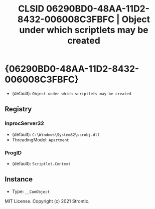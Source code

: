 ﻿---
title: "CLSID 06290BD0-48AA-11D2-8432-006008C3FBFC | Object under which scriptlets may be created"
excerpt: What is COM-Object CLSID 06290BD0-48AA-11D2-8432-006008C3FBFC?
---

# {06290BD0-48AA-11D2-8432-006008C3FBFC}

* (default): `Object under which scriptlets may be created`

## Registry


### InprocServer32

* (default): `C:\Windows\System32\scrobj.dll`
* ThreadingModel: `Apartment`

### ProgID

* (default): `Scriptlet.Context`

## Instance

* Type: `__ComObject`

MIT License. Copyright (c) 2021 Strontic.


